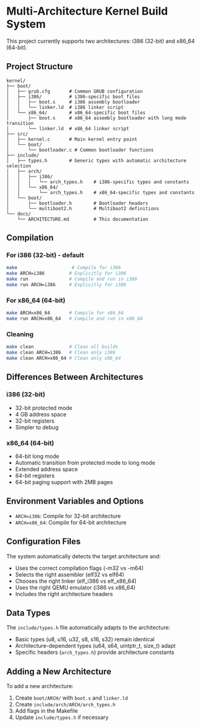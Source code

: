 # Multi-Architecture Kernel Build System

This project currently supports two architectures: i386 (32-bit) and x86_64 (64-bit).

## Project Structure

```
kernel/
├── boot/
│   ├── grub.cfg       # Common GRUB configuration
│   ├── i386/          # i386-specific boot files
│   │   ├── boot.s     # i386 assembly bootloader
│   │   └── linker.ld  # i386 linker script
│   └── x86_64/        # x86_64-specific boot files
│       ├── boot.s     # x86_64 assembly bootloader with long mode transition
│       └── linker.ld  # x86_64 linker script
├── src/
│   ├── kernel.c       # Main kernel entry point
│   └── boot/
│       └── bootloader.c # Common bootloader functions
├── include/
│   ├── types.h        # Generic types with automatic architecture selection
│   ├── arch/
│   │   ├── i386/
│   │   │   └── arch_types.h    # i386-specific types and constants
│   │   └── x86_64/
│   │       └── arch_types.h    # x86_64-specific types and constants
│   └── boot/
│       ├── bootloader.h        # Bootloader headers
│       └── multiboot2.h        # Multiboot2 definitions
└── docs/
    └── ARCHITECTURE.md         # This documentation
```

## Compilation

### For i386 (32-bit) - default
```bash
make                    # Compile for i386
make ARCH=i386         # Explicitly for i386
make run               # Compile and run in i386
make run ARCH=i386     # Explicitly for i386
```

### For x86_64 (64-bit)
```bash
make ARCH=x86_64       # Compile for x86_64
make run ARCH=x86_64   # Compile and run in x86_64
```

### Cleaning
```bash
make clean             # Clean all builds
make clean ARCH=i386   # Clean only i386
make clean ARCH=x86_64 # Clean only x86_64
```

## Differences Between Architectures

### i386 (32-bit)
- 32-bit protected mode
- 4 GB address space
- 32-bit registers
- Simpler to debug

### x86_64 (64-bit)
- 64-bit long mode
- Automatic transition from protected mode to long mode
- Extended address space
- 64-bit registers
- 64-bit paging support with 2MB pages

## Environment Variables and Options

- `ARCH=i386`: Compile for 32-bit architecture
- `ARCH=x86_64`: Compile for 64-bit architecture

## Configuration Files

The system automatically detects the target architecture and:
- Uses the correct compilation flags (-m32 vs -m64)
- Selects the right assembler (elf32 vs elf64)
- Chooses the right linker (elf_i386 vs elf_x86_64)
- Uses the right QEMU emulator (i386 vs x86_64)
- Includes the right architecture headers

## Data Types

The `include/types.h` file automatically adapts to the architecture:
- Basic types (u8, u16, u32, s8, s16, s32) remain identical
- Architecture-dependent types (u64, s64, uintptr_t, size_t) adapt
- Specific headers (`arch_types.h`) provide architecture constants

## Adding a New Architecture

To add a new architecture:
1. Create `boot/ARCH/` with `boot.s` and `linker.ld`
2. Create `include/arch/ARCH/arch_types.h`
3. Add flags in the Makefile
4. Update `include/types.h` if necessary
